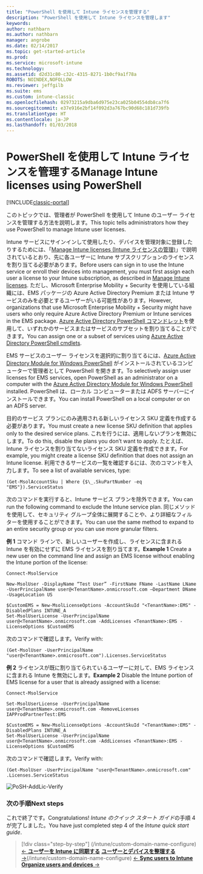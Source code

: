 ```yaml
---
title: "PowerShell を使用して Intune ライセンスを管理する"
description: "PowerShell を使用して Intune ライセンスを管理します"
keywords: 
author: nathbarn
ms.author: nathbarn
manager: angrobe
ms.date: 02/14/2017
ms.topic: get-started-article
ms.prod: 
ms.service: microsoft-intune
ms.technology: 
ms.assetid: d2d31c80-c32c-4315-8271-1b0cf9a1f78a
ROBOTS: NOINDEX,NOFOLLOW
ms.reviewer: jeffgilb
ms.suite: ems
ms.custom: intune-classic
ms.openlocfilehash: 02973215a9dba6d975e23ca025b04554db8ca7f6
ms.sourcegitcommit: e37e916e2bf14f092d3a767bc90d68c181d739fb
ms.translationtype: HT
ms.contentlocale: ja-JP
ms.lasthandoff: 01/03/2018
---
```

# <a name="manage-intune-licenses-using-powershell"></a><span data-ttu-id="f55b9-103">PowerShell を使用して Intune ライセンスを管理する</span><span class="sxs-lookup"><span data-stu-id="f55b9-103">Manage Intune licenses using PowerShell</span></span>

[!INCLUDE[classic-portal](../includes/classic-portal.md)]

<span data-ttu-id="f55b9-104">このトピックでは、管理者が PowerShell を使用して Intune のユーザー ライセンスを管理する方法を説明します。</span><span class="sxs-lookup"><span data-stu-id="f55b9-104">This topic tells administrators how they use PowerShell to manage Intune user licenses.</span></span>

<span data-ttu-id="f55b9-105">Intune サービスにサインインして使用したり、デバイスを管理対象に登録したりするためには、「[Manage Intune licenses (Intune ライセンスの管理)](/intune/licenses-assign)」で説明されているとおり、先に各ユーザーに Intune サブスクリプションのライセンスを割り当てる必要があります。</span><span class="sxs-lookup"><span data-stu-id="f55b9-105">Before users can sign in to use the Intune service or enroll their devices into management, you must first assign each user a license to your Intune subscription, as described in [Manage Intune licenses](/intune/licenses-assign).</span></span> <span data-ttu-id="f55b9-106">ただし、Microsoft Enterprise Mobility + Security を使用している組織には、EMS パッケージの Azure Active Directory Premium または Intune サービスのみを必要とするユーザーがいる可能性があります。</span><span class="sxs-lookup"><span data-stu-id="f55b9-106">However, organizations that use Microsoft Enterprise Mobility + Security might have users who only require Azure Active Directory Premium or Intune services in the EMS package.</span></span> <span data-ttu-id="f55b9-107">[Azure Active Directory PowerShell コマンドレット](https://msdn.microsoft.com/library/jj151815.aspx)を使用して、いずれかのサービスまたはサービスのサブセットを割り当てることができます。</span><span class="sxs-lookup"><span data-stu-id="f55b9-107">You can assign one or a subset of services using [Azure Active Directory PowerShell cmdlets](https://msdn.microsoft.com/library/jj151815.aspx).</span></span>

<span data-ttu-id="f55b9-108">EMS サービスのユーザー ライセンスを選択的に割り当てるには、[Azure Active Directory Module for Windows PowerShell](https://msdn.microsoft.com/library/jj151815.aspx#bkmk_installmodule) がインストールされているコンピューターで管理者として PowerShell を開きます。</span><span class="sxs-lookup"><span data-stu-id="f55b9-108">To selectively assign user licenses for EMS services, open PowerShell as an administrator on a computer with the [Azure Active Directory Module for Windows PowerShell](https://msdn.microsoft.com/library/jj151815.aspx#bkmk_installmodule) installed.</span></span> <span data-ttu-id="f55b9-109">PowerShell は、ローカル コンピューターまたは ADFS サーバーにインストールできます。</span><span class="sxs-lookup"><span data-stu-id="f55b9-109">You can install PowerShell on a local computer or on an ADFS server.</span></span>

<span data-ttu-id="f55b9-110">目的のサービス プランにのみ適用される新しいライセンス SKU 定義を作成する必要があります。</span><span class="sxs-lookup"><span data-stu-id="f55b9-110">You must create a new license SKU definition that applies only to the desired service plans.</span></span> <span data-ttu-id="f55b9-111">これを行うには、適用しないプランを無効にします。</span><span class="sxs-lookup"><span data-stu-id="f55b9-111">To do this, disable the plans you don’t want to apply.</span></span> <span data-ttu-id="f55b9-112">たとえば、Intune ライセンスを割り当てないライセンス SKU 定義を作成できます。</span><span class="sxs-lookup"><span data-stu-id="f55b9-112">For example, you might create a license SKU definition that does not assign an Intune license.</span></span> <span data-ttu-id="f55b9-113">利用できるサービスの一覧を確認するには、次のコマンドを入力します。</span><span class="sxs-lookup"><span data-stu-id="f55b9-113">To see a list of available services, type:</span></span>

    (Get-MsolAccountSku | Where {$\_.SkuPartNumber -eq "EMS"}).ServiceStatus

<span data-ttu-id="f55b9-114">次のコマンドを実行すると、Intune サービス プランを除外できます。</span><span class="sxs-lookup"><span data-stu-id="f55b9-114">You can run the following command to exclude the Intune service plan.</span></span> <span data-ttu-id="f55b9-115">同じメソッドを使用して、セキュリティ グループ全体に展開することや、より詳細なフィルターを使用することができます。</span><span class="sxs-lookup"><span data-stu-id="f55b9-115">You can use the same method to expand to an entire security group or you can use more granular filters.</span></span>

<span data-ttu-id="f55b9-116">**例 1** コマンド ラインで、新しいユーザーを作成し、ライセンスに含まれる Intune を有効にせずに EMS ライセンスを割り当てます。</span><span class="sxs-lookup"><span data-stu-id="f55b9-116">**Example 1** Create a new user on the command line and assign an EMS license without enabling the Intune portion of the license:</span></span>

    Connect-MsolService

    New-MsolUser -DisplayName “Test User” -FirstName FName -LastName LName -UserPrincipalName user@<TenantName>.onmicrosoft.com –Department DName -UsageLocation US

    $CustomEMS = New-MsolLicenseOptions -AccountSkuId "<TenantName>:EMS" -DisabledPlans INTUNE_A
    Set-MsolUserLicense -UserPrincipalName user@<TenantName>.onmicrosoft.com -AddLicenses <TenantName>:EMS -LicenseOptions $CustomEMS


<span data-ttu-id="f55b9-117">次のコマンドで確認します。</span><span class="sxs-lookup"><span data-stu-id="f55b9-117">Verify with:</span></span>

    (Get-MsolUser -UserPrincipalName "user@<TenantName>.onmicrosoft.com").Licenses.ServiceStatus

<span data-ttu-id="f55b9-118">**例 2** ライセンスが既に割り当てられているユーザーに対して、EMS ライセンスに含まれる Intune を無効にします。</span><span class="sxs-lookup"><span data-stu-id="f55b9-118">**Example 2** Disable the Intune portion of EMS license for a user that is already assigned with a license:</span></span>

    Connect-MsolService

    Set-MsolUserLicense -UserPrincipalName user@<TenantName>.onmicrosoft.com -RemoveLicenses IAPProdPartnerTest:EMS

    $CustomEMS = New-MsolLicenseOptions -AccountSkuId "<TenantName>:EMS" -DisabledPlans INTUNE_A
    Set-MsolUserLicense -UserPrincipalName user@<TenantName>.onmicrosoft.com -AddLicenses <TenantName>:EMS -LicenseOptions $CustomEMS

<span data-ttu-id="f55b9-119">次のコマンドで確認します。</span><span class="sxs-lookup"><span data-stu-id="f55b9-119">Verify with:</span></span>

    (Get-MsolUser -UserPrincipalName "user@<TenantName>.onmicrosoft.com" .Licenses.ServiceStatus

![PoSH-AddLic-Verify](./media/posh-addlic-verify.png)

### <a name="next-steps"></a><span data-ttu-id="f55b9-121">次の手順</span><span class="sxs-lookup"><span data-stu-id="f55b9-121">Next steps</span></span>
<span data-ttu-id="f55b9-122">これで終了です。</span><span class="sxs-lookup"><span data-stu-id="f55b9-122">Congratulations!</span></span> <span data-ttu-id="f55b9-123">*Intune のクイック スタート ガイド*の手順 4 が完了しました。</span><span class="sxs-lookup"><span data-stu-id="f55b9-123">You have just completed step 4 of the *Intune quick start guide*.</span></span>
> [!div class="step-by-step"]
> <span data-ttu-id="f55b9-124">(/intune/custom-domain-name-configure) [&larr; **ユーザーを Intune に同期する**](/intune/custom-domain-name-configure) [**ユーザーとデバイスを整理する** &rarr;](.\start-with-a-paid-subscription-to-microsoft-intune-step-5.md)</span><span class="sxs-lookup"><span data-stu-id="f55b9-124">(/intune/custom-domain-name-configure) [&larr; **Sync users to Intune**](/intune/custom-domain-name-configure)     [**Organize users and devices** &rarr;](.\start-with-a-paid-subscription-to-microsoft-intune-step-5.md)</span></span>  
